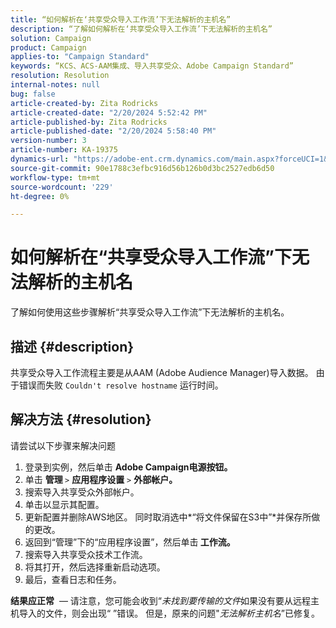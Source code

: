 ```yaml
---
title: “如何解析在‘共享受众导入工作流’下无法解析的主机名”
description: “了解如何解析在‘共享受众导入工作流’下无法解析的主机名”
solution: Campaign
product: Campaign
applies-to: "Campaign Standard"
keywords: “KCS、ACS-AAM集成、导入共享受众、Adobe Campaign Standard”
resolution: Resolution
internal-notes: null
bug: false
article-created-by: Zita Rodricks
article-created-date: "2/20/2024 5:52:42 PM"
article-published-by: Zita Rodricks
article-published-date: "2/20/2024 5:58:40 PM"
version-number: 3
article-number: KA-19375
dynamics-url: "https://adobe-ent.crm.dynamics.com/main.aspx?forceUCI=1&pagetype=entityrecord&etn=knowledgearticle&id=c1c702d2-18d0-ee11-9079-6045bd006b4b"
source-git-commit: 90e1788c3efbc916d56b126b0d3bc2527edb6d50
workflow-type: tm+mt
source-wordcount: '229'
ht-degree: 0%

---
```


# 如何解析在“共享受众导入工作流”下无法解析的主机名


了解如何使用这些步骤解析“共享受众导入工作流”下无法解析的主机名。

## 描述 {#description}

共享受众导入工作流程主要是从AAM (Adobe Audience Manager)导入数据。 由于错误而失败 `Couldn't resolve hostname` 运行时间。

## 解决方法 {#resolution}


请尝试以下步骤来解决问题

1. 登录到实例，然后单击 <b>Adobe Campaign电源按钮。</b>
2. 单击 <b>管理 </b>`>`  <b>应用程序设置</b> `>`  <b>外部帐户。</b>
3. 搜索导入共享受众外部帐户。
4. 单击以显示其配置。
5. 更新配置并删除AWS地区。 同时取消选中*“将文件保留在S3中”*并保存所做的更改。
6. 返回到“管理”下的“应用程序设置”，然后单击<b> 工作流。 </b>
7. 搜索导入共享受众技术工作流。
8. 将其打开，然后选择重新启动选项。
9. 最后，查看日志和任务。


<b>结果应正常</b>  — 请注意，您可能会收到“*未找到要传输的文件*&#x200B;如果没有要从远程主机导入的文件，则会出现“ ”错误。 但是，原来的问题&quot;*无法解析主机名*”已修复。
